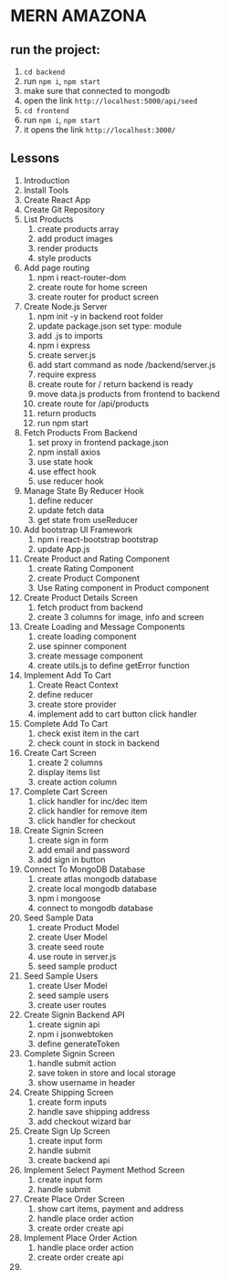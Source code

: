 # MERN AMAZONA

## run the project:
   1. `cd backend`
   2. run `npm i`, `npm start`
   3. make sure that connected to mongodb
   4. open the link `http://localhost:5000/api/seed`
   5. `cd frontend`
   6. run `npm i`, `npm start`
   7. it opens the link `http://localhost:3000/`

## Lessons
  1. Introduction
  2. Install Tools
  3. Create React App
  4. Create Git Repository
  5. List Products
      1. create products array
      2. add product images
      3. render products
      4. style products
  6. Add page routing
      1. npm i react-router-dom
      2. create route for home screen
      3. create router for product screen
  7. Create Node.js Server
      1. npm init -y in backend root folder
      2. update package.json set type: module
      3. add .js to imports
      4. npm i express
      5. create server.js
      6. add start command as node /backend/server.js
      7. require express
      8. create route for / return backend is ready
      9. move data.js products from frontend to backend
      10. create route for /api/products
      11. return products
      12. run npm start
  8. Fetch Products From Backend
     1. set proxy in frontend package.json
     2. npm install axios
     3. use state hook
     4. use effect hook
     5. use reducer hook
  9. Manage State By Reducer Hook
     1. define reducer
     2. update fetch data
     3. get state from useReducer
  10. Add bootstrap UI Framework
      1. npm i react-bootstrap bootstrap
      2. update App.js
  11. Create Product and Rating Component
      1. create Rating Component
      2. create Product Component
      3. Use Rating component in Product component
  12. Create Product Details Screen
      1. fetch product from backend
      2. create 3 columns for image, info and screen
  13. Create Loading and Message Components
      1. create loading component
      2. use spinner component
      3. create message component
      4. create utils.js to define getError function
  14. Implement Add To Cart
      1. Create React Context
      2. define reducer
      3. create store provider
      4. implement add to cart button click handler
  15. Complete Add To Cart
      1. check exist item in the cart
      2. check count in stock in backend
  16. Create Cart Screen
      1. create 2 columns
      2. display items list
      3. create action column
  17. Complete Cart Screen
      1. click handler for inc/dec item
      2. click handler for remove item
      3. click handler for checkout
  18. Create Signin Screen
      1. create sign in form
      2. add email and password
      3. add sign in button
  19. Connect To MongoDB Database
      1. create atlas mongodb database
      2. create local mongodb database
      3. npm i mongoose
      4. connect to mongodb database
  20. Seed Sample Data
      1. create Product Model
      2. create User Model
      3. create seed route
      4. use route in server.js
      5. seed sample product
  21. Seed Sample Users
      1. create User Model
      2. seed sample users
      3. create user routes
  22. Create Signin Backend API
      1. create signin api
      2. npm i jsonwebtoken
      3. define generateToken
  23. Complete Signin Screen
      1. handle submit action
      2. save token in store and local storage
      3. show username in header
  24. Create Shipping Screen
      1. create form inputs
      2. handle save shipping address
      3. add checkout wizard bar
  25. Create Sign Up Screen
      1. create input form
      2. handle submit
      3. create backend api
  26. Implement Select Payment Method Screen
      1. create input form
      2. handle submit
  27. Create Place Order Screen
      1. show cart items, payment and address
      2. handle place order action
      3. create order create api
  28. Implement Place Order Action
      1. handle place order action
      2. create order create api
  29. 
